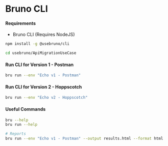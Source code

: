 # Bruno CLI

#### Requirements 

- Bruno CLI (Requires NodeJS)

```sh
npm install -g @usebruno/cli
```

```sh
cd usebruno/ApiMigrationUseCase
```

#### Run CLI for Version 1 - Postman

```sh
bru run --env "Echo v1 - Postman"
```

#### Run CLI for Version 2 - Hoppscotch

```sh
bru run --env "Echo v2 - Hoppscotch"
```

#### Useful Commands 

```sh
bru --help 
bru run --help 

# Reports
bru run --env "Echo v1 - Postman" --output results.html --format html 
```
